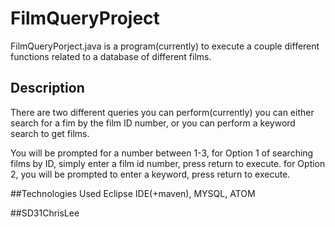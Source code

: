 # FilmQueryProject

FilmQueryPorject.java is a program(currently) to execute a couple different functions related to a database of different films.

## Description 

There are two different queries you can perform(currently) you can either search for a fim by the film ID number, or you can perform a keyword search to get films.

You will be prompted for a number between 1-3,
for Option 1 of searching films by ID, simply enter a film id number, press return to execute.
for Option 2, you will be prompted to enter a keyword, press return to execute.

##Technologies Used
Eclipse IDE(+maven), MYSQL, ATOM

##SD31ChrisLee